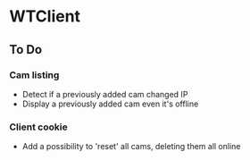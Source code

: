 # WTClient
## To Do
### Cam listing
* Detect if a previously added cam changed IP
* Display a previously added cam even it's offline

### Client cookie
* Add a possibility to 'reset' all cams, deleting them all online
